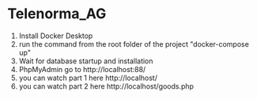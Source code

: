 # Telenorma_AG
1) Install Docker Desktop 
2) run the command from the root folder of the project  "docker-compose up"
3) Wait for database startup and installation
4) PhpMyAdmin go to http://localhost:88/
5) you can watch part 1 here http://localhost/
6) you can watch part 2 here http://localhost/goods.php 